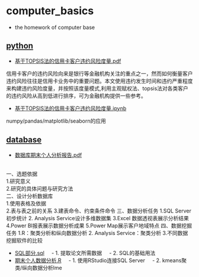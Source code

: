 # computer_basics
- the homework of computer base

## [python](https://github.com/Snowing-ST/computer-basics/tree/master/python)
- [基于TOPSIS法的信用卡客户违约风险度量.pdf](https://github.com/Snowing-ST/computer-basics/blob/master/python/%E5%9F%BA%E4%BA%8ETOPSIS%E6%B3%95%E7%9A%84%E4%BF%A1%E7%94%A8%E5%8D%A1%E5%AE%A2%E6%88%B7%E8%BF%9D%E7%BA%A6%E9%A3%8E%E9%99%A9%E5%BA%A6%E9%87%8F.pdf)

信用卡客户的违约风险向来是银行等金融机构关注的重点之一，然而如何衡量客户违约风险往往是信用卡业务中的重要问题。本文使用违约发生时间和违约严重程度来构建违约风险度量，并按照该度量模式,利用主观赋权法、topsis法对各类客户的违约风险从高到低进行排序，可为金融机构提供一些参考。

- [基于TOPSIS法的信用卡客户违约风险度量.ipynb](https://github.com/Snowing-ST/computer-basics/blob/master/python/%E5%9F%BA%E4%BA%8ETOPSIS%E6%B3%95%E7%9A%84%E4%BF%A1%E7%94%A8%E5%8D%A1%E5%AE%A2%E6%88%B7%E8%BF%9D%E7%BA%A6%E9%A3%8E%E9%99%A9%E5%BA%A6%E9%87%8F.ipynb)

numpy/pandas/matplotlib/seaborn的应用

## [database](https://github.com/Snowing-ST/computer-basics/tree/master/database)
- [数据库期末个人分析报告.pdf](https://github.com/Snowing-ST/computer-basics/blob/master/database/%E6%95%B0%E6%8D%AE%E5%BA%93%E6%9C%9F%E6%9C%AB%E4%B8%AA%E4%BA%BA%E5%88%86%E6%9E%90%E6%8A%A5%E5%91%8A.pdf)
<br>
一、选题依据<br>	
1.研究意义<br>	
2.研究的具体问题与研究方法<br>	
二、设计分析数据库<br>	
1.使用表格及依据<br>	
2.表与表之前的关系	
3.建表命令、约束条件命令	
三、数据分析任务	
1.SQL Server 初步统计	
2. Analysis Service设计多维数据集	
3.Excel 数据透视表展示分析结果	
4.Power BI报表展示数据分析成果	
5.Power Map展示客户地域特点	
四、数据挖掘任务	
1.R：聚类分析和纵向数据分析	
2. Analysis Service：聚类分析	
3.不同数据挖掘软件的比较


- [SQL部分.sql](https://github.com/Snowing-ST/computer-basics/blob/master/database/SQL%E9%83%A8%E5%88%86.sql)
      - 1. 提取论文所需数据
      - 2. SQL的基础用法
- [期末个人数据分析.R](https://github.com/Snowing-ST/computer-basics/blob/master/database/%E6%9C%9F%E6%9C%AB%E4%B8%AA%E4%BA%BA%E6%95%B0%E6%8D%AE%E5%88%86%E6%9E%90.R)
      - 1. 使用RStudio连接SQL Server
      - 2. kmeans聚类/纵向数据分析lme
